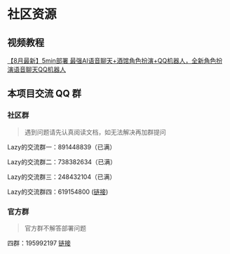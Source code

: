 # 社区资源


## 视频教程

 [【8月最新】5min部署 最强AI语音聊天+酒馆角色扮演+QQ机器人，全新角色扮演语音聊天QQ机器人](https://www.bilibili.com/video/BV1vypZeBEW1/?share_source=copy_web&vd_source=1335a044d4fd926920999a0e3ba0a731)


## 本项目交流 QQ 群

### 社区群

> 遇到问题请先认真阅读文档，如无法解决再加群提问

Lazy的交流群一：891448839（已满）

Lazy的交流群二：738382634（已满）

Lazy的交流群三：248432104（已满）

Lazy的交流群四：619154800 ([链接](https://qm.qq.com/q/1K9GjQuza))

### 官方群

> 官方群不解答部署问题

四群：195992197 [链接](https://qm.qq.com/cgi-bin/qm/qr?_wv=1027&k=cSekvWmyezfCE4O8gXS7lSjkmPinjzpP&authKey=G4jHfz2%2BtQawxCRhn1ZRrQiI8bTvlepQubZL6F9fymFuz8jqZZ4FkYh6lhKLMCd9&noverify=0&group_code=195992197)